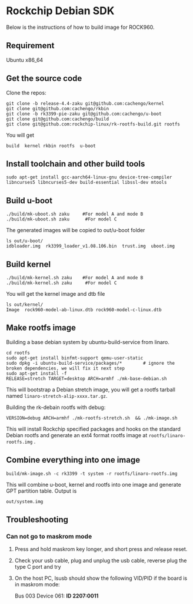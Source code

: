 # Rockchip Debian SDK
    
Below is the instructions of how to build image for ROCK960.

## Requirement

Ubuntu x86_64

## Get the source code

Clone the repos:

    git clone -b release-4.4-zaku git@github.com:cachengo/kernel
    git clone git@github.com:cachengo/rkbin
    git clone -b rk3399-pie-zaku git@github.com:cachengo/u-boot
    git clone git@github.com:cachengo/build
    git clone git@github.com:rockchip-linux/rk-rootfs-build.git rootfs

You will get 

    build  kernel rkbin rootfs  u-boot

## Install toolchain and other build tools

    sudo apt-get install gcc-aarch64-linux-gnu device-tree-compiler libncurses5 libncurses5-dev build-essential libssl-dev mtools

## Build u-boot

    ./build/mk-uboot.sh zaku     #For model A and mode B
    ./build/mk-uboot.sh zaku      #For model C

The generated images will be copied to out/u-boot folder

    ls out/u-boot/
    idbloader.img  rk3399_loader_v1.08.106.bin  trust.img  uboot.img

## Build kernel

    ./build/mk-kernel.sh zaku    #For model A and mode B
    ./build/mk-kernel.sh zaku     #For model C

You will get the kernel image and dtb file

    ls out/kernel/
    Image  rock960-model-ab-linux.dtb rock960-model-c-linux.dtb

## Make rootfs image

Building a base debian system by ubuntu-build-service from linaro.

    cd rootfs
    sudo apt-get install binfmt-support qemu-user-static
    sudo dpkg -i ubuntu-build-service/packages/*        # ignore the broken dependencies, we will fix it next step
    sudo apt-get install -f
    RELEASE=stretch TARGET=desktop ARCH=armhf ./mk-base-debian.sh

This will bootstrap a Debian stretch image, you will get a rootfs tarball named `linaro-stretch-alip-xxxx.tar.gz`. 

Building the rk-debain rootfs with debug:

    VERSION=debug ARCH=armhf ./mk-rootfs-stretch.sh  && ./mk-image.sh

This will install Rockchip specified packages and hooks on the standard Debian rootfs and generate an ext4 format rootfs image at `rootfs/linaro-rootfs.img` .

## Combine everything into one image

    build/mk-image.sh -c rk3399 -t system -r rootfs/linaro-rootfs.img

This will combine u-boot, kernel and rootfs into one image and generate GPT partition table. Output is 

    out/system.img

## Troubleshooting

### Can not go to maskrom mode

1. Press and hold maskrom key longer, and short press and release reset.
2. Check your usb cable, plug and unplug the usb cable, reverse plug the type C port and try
3. On the host PC, lsusb should show the following VID/PID if the board is in maskrom mode:

    Bus 003 Device 061: **ID 2207:0011**
